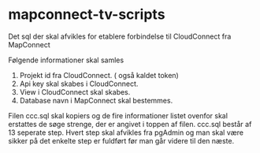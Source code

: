 # mapconnect-tv-scripts
Det sql der skal afvikles for etablere forbindelse til CloudConnect fra MapConnect

Følgende informationer skal samles
    
1. Projekt id fra CloudConnect. ( også kaldet token)
2. Api key skal skabes i CloudConnect.
3. View i CloudConnect skal skabes.
4. Database navn i MapConnect skal bestemmes.

Filen ccc.sql skal kopiers og de fire informationer listet ovenfor skal erstattes  de søge strenge, der er angivet i toppen af filen.
ccc.sql består af 13 seperate step.
Hvert step skal afvikles fra pgAdmin og man skal være sikker på det enkelte step er fuldført før man går videre til den næste.
